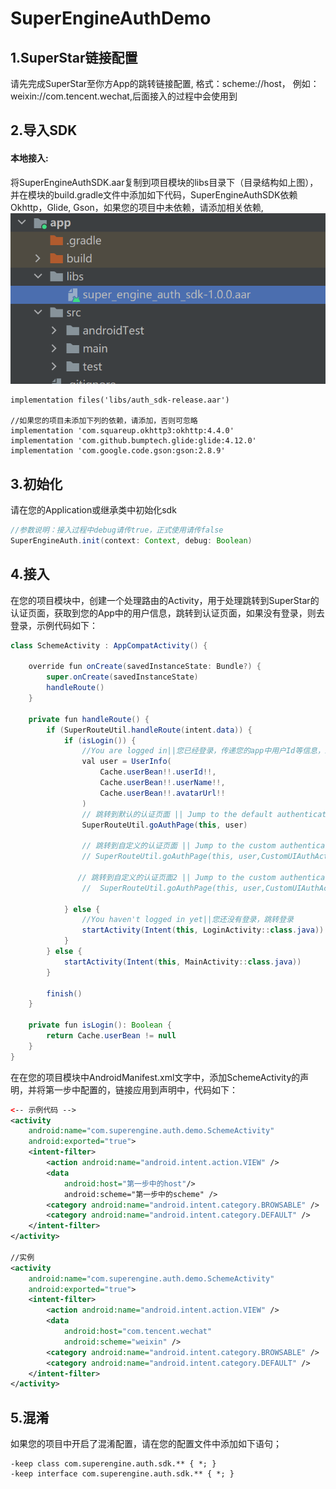 # SuperEngineAuthDemo
## **1.SuperStar链接配置**
请先完成SuperStar至你方App的跳转链接配置, 格式：scheme://host，
例如：weixin://com.tencent.wechat,后面接入的过程中会使用到

## **2.导入SDK**

#### **本地接入:**
将SuperEngineAuthSDK.aar复制到项目模块的libs目录下（目录结构如上图），并在模块的build.gradle文件中添加如下代码，SuperEngineAuthSDK依赖Okhttp，Glide, Gson，如果您的项目中未依赖，请添加相关依赖,![目录结构](image/image1.png)


```
implementation files('libs/auth_sdk-release.aar')

//如果您的项目未添加下列的依赖，请添加，否则可忽略
implementation 'com.squareup.okhttp3:okhttp:4.4.0'
implementation 'com.github.bumptech.glide:glide:4.12.0'
implementation 'com.google.code.gson:gson:2.8.9'

```

## **3.初始化**
请在您的Application或继承类中初始化sdk

```java
//参数说明：接入过程中debug请传true，正式使用请传false
SuperEngineAuth.init(context: Context, debug: Boolean)  

```

## **4.接入**
在您的项目模块中，创建一个处理路由的Activity，用于处理跳转到SuperStar的认证页面，获取到您的App中的用户信息，跳转到认证页面，如果没有登录，则去登录，示例代码如下：

```java
class SchemeActivity : AppCompatActivity() {

    override fun onCreate(savedInstanceState: Bundle?) {
        super.onCreate(savedInstanceState)
        handleRoute()
    }

    private fun handleRoute() {
        if (SuperRouteUtil.handleRoute(intent.data)) {
            if (isLogin()) {
                //You are logged in||您已经登录，传递您的app中用户Id等信息，跳转认证页面
                val user = UserInfo(
                    Cache.userBean!!.userId!!,
                    Cache.userBean!!.userName!!,
                    Cache.userBean!!.avatarUrl!!
                )
                // 跳转到默认的认证页面 || Jump to the default authentication page
                SuperRouteUtil.goAuthPage(this, user)

                // 跳转到自定义的认证页面 || Jump to the custom authentication page
                // SuperRouteUtil.goAuthPage(this, user,CustomUIAuthActivity::class.java)

               // 跳转到自定义的认证页面2 || Jump to the custom authentication page
                //  SuperRouteUtil.goAuthPage(this, user,CustomUIAuthActivity2::class.java)

            } else {
                //You haven't logged in yet||您还没有登录，跳转登录
                startActivity(Intent(this, LoginActivity::class.java))
            }
        } else {
            startActivity(Intent(this, MainActivity::class.java))
        }

        finish()
    }

    private fun isLogin(): Boolean {
        return Cache.userBean != null
    }
}

```

在在您的项目模块中AndroidManifest.xml文字中，添加SchemeActivity的声明，并将第一步中配置的，链接应用到声明中，代码如下：

```xml
<-- 示例代码 -->
<activity
    android:name="com.superengine.auth.demo.SchemeActivity"
    android:exported="true">
    <intent-filter>
        <action android:name="android.intent.action.VIEW" />
        <data
            android:host="第一步中的host"/> 
            android:scheme="第一步中的scheme" />
        <category android:name="android.intent.category.BROWSABLE" />
        <category android:name="android.intent.category.DEFAULT" />
    </intent-filter>
</activity>

//实例
<activity
    android:name="com.superengine.auth.demo.SchemeActivity"
    android:exported="true">
    <intent-filter>
        <action android:name="android.intent.action.VIEW" />
        <data
            android:host="com.tencent.wechat"
            android:scheme="weixin" />
        <category android:name="android.intent.category.BROWSABLE" />
        <category android:name="android.intent.category.DEFAULT" />
    </intent-filter>
</activity>

```

## **5.混淆**
如果您的项目中开启了混淆配置，请在您的配置文件中添加如下语句；

```
-keep class com.superengine.auth.sdk.** { *; }
-keep interface com.superengine.auth.sdk.** { *; }
```
